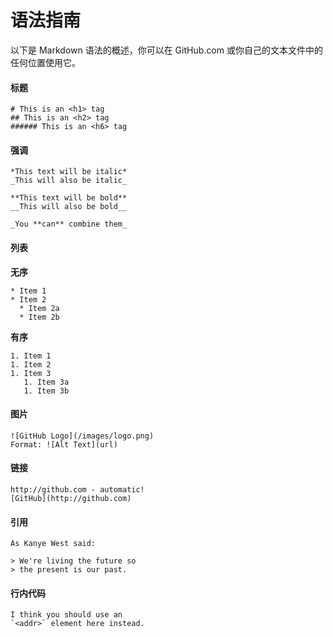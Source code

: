 # 语法指南

以下是 Markdown 语法的概述，你可以在 GitHub.com 或你自己的文本文件中的任何位置使用它。

#### 标题

```text
# This is an <h1> tag
## This is an <h2> tag
###### This is an <h6> tag
```

#### 强调

```text
*This text will be italic*
_This will also be italic_

**This text will be bold**
__This will also be bold__

_You **can** combine them_
```

#### 列表

**无序**

```text
* Item 1
* Item 2
  * Item 2a
  * Item 2b
```

**有序**

```text
1. Item 1
1. Item 2
1. Item 3
   1. Item 3a
   1. Item 3b
```

#### 图片

```text
![GitHub Logo](/images/logo.png)
Format: ![Alt Text](url)
```

#### 链接

```text
http://github.com - automatic!
[GitHub](http://github.com)
```

#### 引用

```text
As Kanye West said:

> We're living the future so
> the present is our past.
```

#### 行内代码

```text
I think you should use an
`<addr>` element here instead.
```

